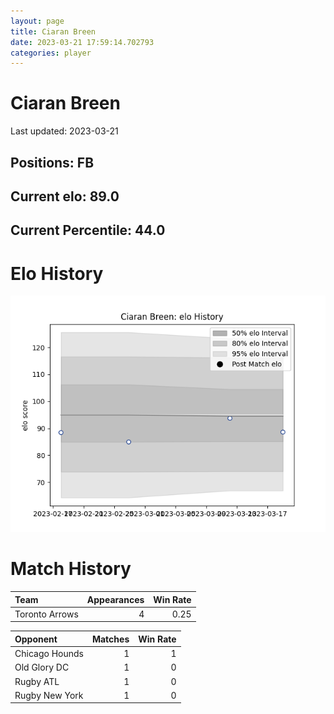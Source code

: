 ```yaml
---  
layout: page  
title: Ciaran Breen  
date: 2023-03-21 17:59:14.702793  
categories: player  
---
```

# Ciaran Breen


Last updated: 2023-03-21
## Positions: FB

## Current elo: 89.0

## Current Percentile: 44.0

# Elo History


![elo history](history_CiaranBreen.png)
# Match History


| Team           |   Appearances |   Win Rate |
|:---------------|--------------:|-----------:|
| Toronto Arrows |             4 |       0.25 |

| Opponent       |   Matches |   Win Rate |
|:---------------|----------:|-----------:|
| Chicago Hounds |         1 |          1 |
| Old Glory DC   |         1 |          0 |
| Rugby ATL      |         1 |          0 |
| Rugby New York |         1 |          0 |
